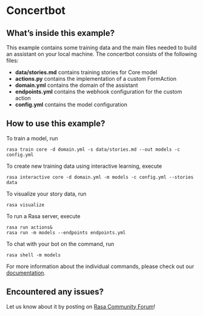 # Concertbot

## What’s inside this example?

This example contains some training data and the main files needed to build an 
assistant on your local machine. The concertbot consists of the following files:

- **data/stories.md** contains training stories for Core model  
- **actions.py** contains the implementation of a custom FormAction  
- **domain.yml** contains the domain of the assistant  
- **endpoints.yml** contains the webhook configuration for the custom action  
- **config.yml** contains the model configuration

## How to use this example?

To train a model, run
```
rasa train core -d domain.yml -s data/stories.md --out models -c config.yml
```

To create new training data using interactive learning, execute
```
rasa interactive core -d domain.yml -m models -c config.yml --stories data
```

To visualize your story data, run
```
rasa visualize
```

To run a Rasa server, execute
```
rasa run actions&
rasa run -m models --endpoints endpoints.yml
```

To chat with your bot on the command, run
```
rasa shell -m models
```

For more information about the individual commands, please check out our 
[documentation](http://rasa.com/docs/rasa/command-line-interface/).

## Encountered any issues?
Let us know about it by posting on [Rasa Community Forum](https://forum.rasa.com)!
